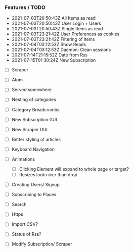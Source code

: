 ### Features / TODO

- 2021-07-03T20:50:43Z All Items as read
- 2021-07-03T20:50:43Z User Login + Users
- 2021-07-03T20:50:43Z Single Items as read
- 2021-07-03T23:21:42Z User Preferences as cookies
- 2021-07-03T23:21:42Z Filtering of items
- 2021-07-04T03:12:53Z Show Reads
- 2021-07-04T03:12:53Z Daemon: Clean sessions
- 2021-07-14T21:15:52Z Date from Rss
- 2021-07-15T01:30:24Z New Subscription
- [ ] Scraper
- [ ] Atom
- [ ] Served somewhere
- [ ] Nesting of categories
- [ ] Category Breadcrumbs
- [ ] New Subscription GUI
- [ ] New Scraper GUI
- [ ] Better styling of articles
- [ ] Keyboard Navigation
- [ ] Animations
  - [ ] Clicking Element will expand to whole page or target?
  - [ ] Resizes look nicer than drop
- [ ] Creating Users/ Signup
- [ ] Subscribing to Places
- [ ] Search
- [ ] Https
- [ ] Import CSV?

- [ ] Status of Rss?
- [ ] Modify Subscription/ Scraper
